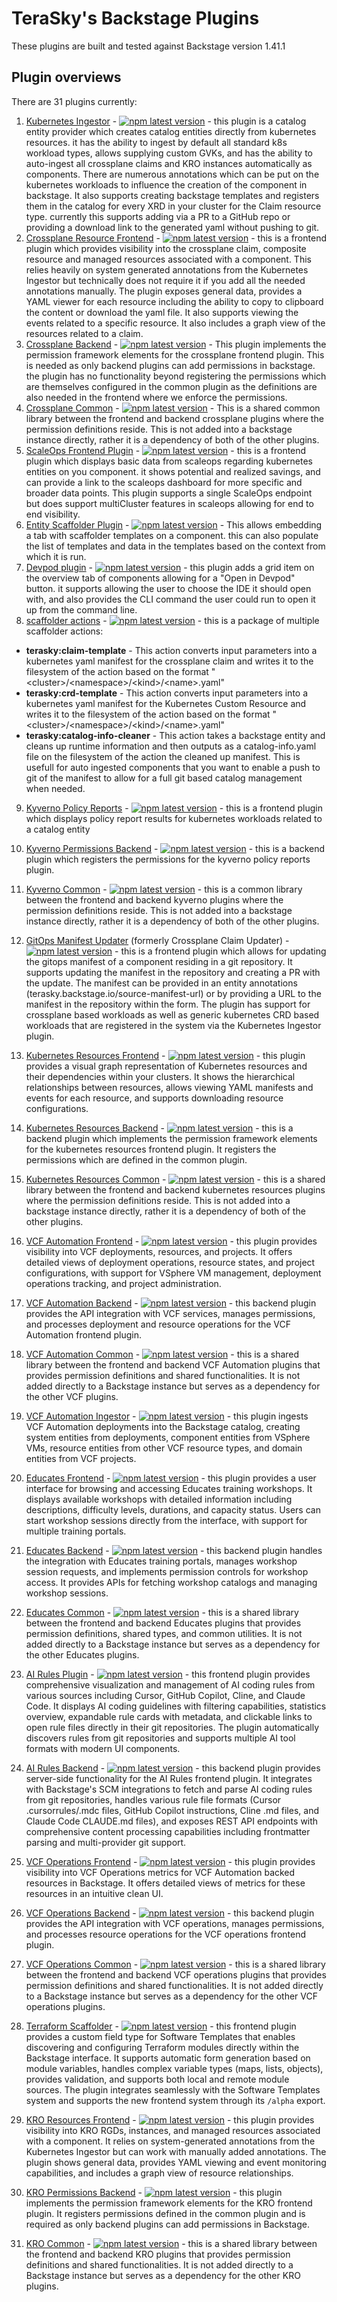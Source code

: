 # TeraSky's Backstage Plugins
These plugins are built and tested against Backstage version 1.41.1

## Plugin overviews
There are 31 plugins currently:
1. [Kubernetes Ingestor](./plugins/kubernetes-ingestor) - [![npm latest version](https://img.shields.io/npm/v/@terasky/backstage-plugin-kubernetes-ingestor/latest.svg)](https://www.npmjs.com/package/@terasky/backstage-plugin-kubernetes-ingestor) - this plugin is a catalog entity provider which creates catalog entities directly from kubernetes resources. it has the ability to ingest by default all standard k8s workload types, allows supplying custom GVKs, and has the ability to auto-ingest all crossplane claims and KRO instances automatically as components. There are numerous annotations which can be put on the kubernetes workloads to influence the creation of the component in backstage. It also supports creating backstage templates and registers them in the catalog for every XRD in your cluster for the Claim resource type. currently this supports adding via a PR to a GitHub repo or providing a download link to the generated yaml without pushing to git.
2. [Crossplane Resource Frontend](./plugins/crossplane-resources) - [![npm latest version](https://img.shields.io/npm/v/@terasky/backstage-plugin-crossplane-resources-frontend/latest.svg)](https://www.npmjs.com/package/@terasky/backstage-plugin-crossplane-resources-frontend) - this is a frontend plugin which provides visibility into the crossplane claim, composite resource and managed resources associated with a component. This relies heavily on system generated annotations from the Kubernetes Ingestor but technically does not require it if you add all the needed annotations manually. The plugin exposes general data, provides a YAML viewer for each resource including the ability to copy to clipboard the content or download the yaml file. It also supports viewing the events related to a specific resource. It also includes a graph view of the resources related to a claim.
3. [Crossplane Backend](./plugins/crossplane-permissions-backend) - [![npm latest version](https://img.shields.io/npm/v/@terasky/backstage-plugin-crossplane-permissions-backend/latest.svg)](https://www.npmjs.com/package/@terasky/backstage-plugin-crossplane-permissions-backend) - This plugin implements the permission framework elements for the crossplane frontend plugin. This is needed as only backend plugins can add permissions in backstage. the plugin has no functionality beyond registering the permissions which are themselves configured in the common plugin as the definitions are also needed in the frontend where we enforce the permissions.
4. [Crossplane Common](./plugins/crossplane-common) - [![npm latest version](https://img.shields.io/npm/v/@terasky/backstage-plugin-crossplane-common/latest.svg)](https://www.npmjs.com/package/@terasky/backstage-plugin-crossplane-common) - This is a shared common library between the frontend and backend crossplane plugins where the permission definitions reside. This is not added into a backstage instance directly, rather it is a dependency of both of the other plugins.
5. [ScaleOps Frontend Plugin](./plugins/scaleops-frontend) - [![npm latest version](https://img.shields.io/npm/v/@terasky/backstage-plugin-scaleops-frontend/latest.svg)](https://www.npmjs.com/package/@terasky/backstage-plugin-scaleops-frontend) - this is a frontend plugin which displays basic data from scaleops regarding kubernetes entities on you component. it shows potential and realized savings, and can provide a link to the scaleops dashboard for more specific and broader data points. This plugin supports a single ScaleOps endpoint but does support multiCluster features in scaleops allowing for end to end visibility.
6. [Entity Scaffolder Plugin](./plugins/entity-scaffolder-content) - [![npm latest version](https://img.shields.io/npm/v/@terasky/backstage-plugin-entity-scaffolder-content/latest.svg)](https://www.npmjs.com/package/@terasky/backstage-plugin-entity-scaffolder-content) - This allows embedding a tab with scaffolder templates on a component. this can also populate the list of templates and data in the templates based on the context from which it is run.
7. [Devpod plugin](./plugins/devpod-plugin) - [![npm latest version](https://img.shields.io/npm/v/@terasky/backstage-plugin-devpod/latest.svg)](https://www.npmjs.com/package/@terasky/backstage-plugin-devpod) - this plugin adds a grid item on the overview tab of components allowing for a "Open in Devpod" button. it supports allowing the user to choose the IDE it should open with, and also provides the CLI command the user could run to open it up from the command line.
8. [scaffolder actions](./plugins/scaffolder-backend-module-terasky-utils) - [![npm latest version](https://img.shields.io/npm/v/@terasky/backstage-plugin-scaffolder-backend-module-terasky-utils/latest.svg)](https://www.npmjs.com/package/@terasky/backstage-plugin-scaffolder-backend-module-terasky-utils) - this is a package of multiple scaffolder actions:
  * **terasky:claim-template** - This action converts input parameters into a kubernetes yaml manifest for the crossplane claim and writes it to the filesystem of the action based on the format "\<cluster\>/\<namespace\>/\<kind\>/\<name\>.yaml"
  * **terasky:crd-template** - This action converts input parameters into a kubernetes yaml manifest for the Kubernetes Custom Resource and writes it to the filesystem of the action based on the format "\<cluster\>/\<namespace\>/\<kind\>/\<name\>.yaml"
  * **terasky:catalog-info-cleaner** - This action takes a backstage entity and cleans up runtime information and then outputs as a catalog-info.yaml file on the filesystem of the action the cleaned up manifest. This is usefull for auto ingested components that you want to enable a push to git of the manifest to allow for a full git based catalog management when needed.
9. [Kyverno Policy Reports](./plugins/kyverno-policy-reports) - [![npm latest version](https://img.shields.io/npm/v/@terasky/backstage-plugin-kyverno-policy-reports/latest.svg)](https://www.npmjs.com/package/@terasky/backstage-plugin-kyverno-policy-reports) - this is a frontend plugin which displays policy report results for kubernetes workloads related to a catalog entity
10. [Kyverno Permissions Backend](./plugins/kyverno-permissions-backend) - [![npm latest version](https://img.shields.io/npm/v/@terasky/backstage-plugin-kyverno-permissions-backend/latest.svg)](https://www.npmjs.com/package/@terasky/backstage-plugin-kyverno-permissions-backend) - this is a backend plugin which registers the permissions for the kyverno policy reports plugin.
11. [Kyverno Common](./plugins/kyverno-common) - [![npm latest version](https://img.shields.io/npm/v/@terasky/backstage-plugin-kyverno-common/latest.svg)](https://www.npmjs.com/package/@terasky/backstage-plugin-kyverno-common) - this is a common library between the frontend and backend kyverno plugins where the permission definitions reside. This is not added into a backstage instance directly, rather it is a dependency of both of the other plugins.
12. [GitOps Manifest Updater](./plugins/gitops-manifest-updater) (formerly Crossplane Claim Updater) - [![npm latest version](https://img.shields.io/npm/v/@terasky/backstage-plugin-gitops-manifest-updater/latest.svg)](https://www.npmjs.com/package/@terasky/backstage-plugin-gitops-manifest-updater) - this is a frontend plugin which allows for updating the gitops manifest of a component residing in a git repository. It supports updating the manifest in the repository and creating a PR with the update. The manifest can be provided in an entity annotations (terasky.backstage.io/source-manifest-url) or by providing a URL to the manifest in the repository within the form. The plugin has support for crossplane based workloads as well as generic kubernetes CRD based workloads that are registered in the system via the Kubernetes Ingestor plugin.
13. [Kubernetes Resources Frontend](./plugins/kubernetes-resources) - [![npm latest version](https://img.shields.io/npm/v/@terasky/backstage-plugin-kubernetes-resources-frontend/latest.svg)](https://www.npmjs.com/package/@terasky/backstage-plugin-kubernetes-resources-frontend) - this plugin provides a visual graph representation of Kubernetes resources and their dependencies within your clusters. It shows the hierarchical relationships between resources, allows viewing YAML manifests and events for each resource, and supports downloading resource configurations.
14. [Kubernetes Resources Backend](./plugins/kubernetes-resources-permissions-backend) - [![npm latest version](https://img.shields.io/npm/v/@terasky/backstage-plugin-kubernetes-resources-permissions-backend/latest.svg)](https://www.npmjs.com/package/@terasky/backstage-plugin-kubernetes-resources-permissions-backend) - this is a backend plugin which implements the permission framework elements for the kubernetes resources frontend plugin. It registers the permissions which are defined in the common plugin.
15. [Kubernetes Resources Common](./plugins/kubernetes-resources-common) - [![npm latest version](https://img.shields.io/npm/v/@terasky/backstage-plugin-kubernetes-resources-common/latest.svg)](https://www.npmjs.com/package/@terasky/backstage-plugin-kubernetes-resources-common) - this is a shared library between the frontend and backend kubernetes resources plugins where the permission definitions reside. This is not added into a backstage instance directly, rather it is a dependency of both of the other plugins.
16. [VCF Automation Frontend](./plugins/vcf-automation) - [![npm latest version](https://img.shields.io/npm/v/@terasky/backstage-plugin-vcf-automation/latest.svg)](https://www.npmjs.com/package/@terasky/backstage-plugin-vcf-automation) - this plugin provides visibility into VCF deployments, resources, and projects. It offers detailed views of deployment operations, resource states, and project configurations, with support for VSphere VM management, deployment operations tracking, and project administration.
17. [VCF Automation Backend](./plugins/vcf-automation-backend) - [![npm latest version](https://img.shields.io/npm/v/@terasky/backstage-plugin-vcf-automation-backend/latest.svg)](https://www.npmjs.com/package/@terasky/backstage-plugin-vcf-automation-backend) - this backend plugin provides the API integration with VCF services, manages permissions, and processes deployment and resource operations for the VCF Automation frontend plugin.
18. [VCF Automation Common](./plugins/vcf-automation-common) - [![npm latest version](https://img.shields.io/npm/v/@terasky/backstage-plugin-vcf-automation-common/latest.svg)](https://www.npmjs.com/package/@terasky/backstage-plugin-vcf-automation-common) - this is a shared library between the frontend and backend VCF Automation plugins that provides permission definitions and shared functionalities. It is not added directly to a Backstage instance but serves as a dependency for the other VCF plugins.
19. [VCF Automation Ingestor](./plugins/vcf-automation-ingestor) - [![npm latest version](https://img.shields.io/npm/v/@terasky/backstage-plugin-vcf-automation-ingestor/latest.svg)](https://www.npmjs.com/package/@terasky/backstage-plugin-vcf-automation-ingestor) - this plugin ingests VCF Automation deployments into the Backstage catalog, creating system entities from deployments, component entities from VSphere VMs, resource entities from other VCF resource types, and domain entities from VCF projects.
20. [Educates Frontend](./plugins/educates) - [![npm latest version](https://img.shields.io/npm/v/@terasky/backstage-plugin-educates/latest.svg)](https://www.npmjs.com/package/@terasky/backstage-plugin-educates) - this plugin provides a user interface for browsing and accessing Educates training workshops. It displays available workshops with detailed information including descriptions, difficulty levels, durations, and capacity status. Users can start workshop sessions directly from the interface, with support for multiple training portals.
21. [Educates Backend](./plugins/educates-backend) - [![npm latest version](https://img.shields.io/npm/v/@terasky/backstage-plugin-educates-backend/latest.svg)](https://www.npmjs.com/package/@terasky/backstage-plugin-educates-backend) - this backend plugin handles the integration with Educates training portals, manages workshop session requests, and implements permission controls for workshop access. It provides APIs for fetching workshop catalogs and managing workshop sessions.
22. [Educates Common](./plugins/educates-common) - [![npm latest version](https://img.shields.io/npm/v/@terasky/backstage-plugin-educates-common/latest.svg)](https://www.npmjs.com/package/@terasky/backstage-plugin-educates-common) - this is a shared library between the frontend and backend Educates plugins that provides permission definitions, shared types, and common utilities. It is not added directly to a Backstage instance but serves as a dependency for the other Educates plugins.
23. [AI Rules Plugin](./plugins/ai-rules-plugin) - [![npm latest version](https://img.shields.io/npm/v/@terasky/backstage-plugin-ai-rules/latest.svg)](https://www.npmjs.com/package/@terasky/backstage-plugin-ai-rules) - this frontend plugin provides comprehensive visualization and management of AI coding rules from various sources including Cursor, GitHub Copilot, Cline, and Claude Code. It displays AI coding guidelines with filtering capabilities, statistics overview, expandable rule cards with metadata, and clickable links to open rule files directly in their git repositories. The plugin automatically discovers rules from git repositories and supports multiple AI tool formats with modern UI components.
24. [AI Rules Backend](./plugins/ai-rules-plugin-backend) - [![npm latest version](https://img.shields.io/npm/v/@terasky/backstage-plugin-ai-rules-backend/latest.svg)](https://www.npmjs.com/package/@terasky/backstage-plugin-ai-rules-backend) - this backend plugin provides server-side functionality for the AI Rules frontend plugin. It integrates with Backstage's SCM integrations to fetch and parse AI coding rules from git repositories, handles various rule file formats (Cursor .cursorrules/.mdc files, GitHub Copilot instructions, Cline .md files, and Claude Code CLAUDE.md files), and exposes REST API endpoints with comprehensive content processing capabilities including frontmatter parsing and multi-provider git support.
25. [VCF Operations Frontend](./plugins/vcf-operations) - [![npm latest version](https://img.shields.io/npm/v/@terasky/backstage-plugin-vcf-operations/latest.svg)](https://www.npmjs.com/package/@terasky/backstage-plugin-vcf-operations) - this plugin provides visibility into VCF Operations metrics for VCF Automation backed resources in Backstage. It offers detailed views of metrics for these resources in an intuitive clean UI.
26. [VCF Operations Backend](./plugins/vcf-operations-backend) - [![npm latest version](https://img.shields.io/npm/v/@terasky/backstage-plugin-vcf-operations-backend/latest.svg)](https://www.npmjs.com/package/@terasky/backstage-plugin-vcf-operations-backend) - this backend plugin provides the API integration with VCF operations, manages permissions, and processes resource operations for the VCF operations frontend plugin.
27. [VCF Operations Common](./plugins/vcf-operations-common) - [![npm latest version](https://img.shields.io/npm/v/@terasky/backstage-plugin-vcf-operations-common/latest.svg)](https://www.npmjs.com/package/@terasky/backstage-plugin-vcf-operations-common) - this is a shared library between the frontend and backend VCF operations plugins that provides permission definitions and shared functionalities. It is not added directly to a Backstage instance but serves as a dependency for the other VCF operations plugins.
28. [Terraform Scaffolder](./plugins/terraform-scaffolder) - [![npm latest version](https://img.shields.io/npm/v/@terasky/backstage-plugin-terraform-scaffolder/latest.svg)](https://www.npmjs.com/package/@terasky/backstage-plugin-terraform-scaffolder) - this frontend plugin provides a custom field type for Software Templates that enables discovering and configuring Terraform modules directly within the Backstage interface. It supports automatic form generation based on module variables, handles complex variable types (maps, lists, objects), provides validation, and supports both local and remote module sources. The plugin integrates seamlessly with the Software Templates system and supports the new frontend system through its `/alpha` export.

29. [KRO Resources Frontend](./plugins/kro-resources) - [![npm latest version](https://img.shields.io/npm/v/@terasky/backstage-plugin-kro-resources-frontend/latest.svg)](https://www.npmjs.com/package/@terasky/backstage-plugin-kro-resources-frontend) - this plugin provides visibility into KRO RGDs, instances, and managed resources associated with a component. It relies on system-generated annotations from the Kubernetes Ingestor but can work with manually added annotations. The plugin shows general data, provides YAML viewing and event monitoring capabilities, and includes a graph view of resource relationships.

30. [KRO Permissions Backend](./plugins/kro-permissions-backend) - [![npm latest version](https://img.shields.io/npm/v/@terasky/backstage-plugin-kro-permissions-backend/latest.svg)](https://www.npmjs.com/package/@terasky/backstage-plugin-kro-permissions-backend) - this plugin implements the permission framework elements for the KRO frontend plugin. It registers permissions defined in the common plugin and is required as only backend plugins can add permissions in Backstage.

31. [KRO Common](./plugins/kro-common) - [![npm latest version](https://img.shields.io/npm/v/@terasky/backstage-plugin-kro-common/latest.svg)](https://www.npmjs.com/package/@terasky/backstage-plugin-kro-common) - this is a shared library between the frontend and backend KRO plugins that provides permission definitions and shared functionalities. It is not added directly to a Backstage instance but serves as a dependency for the other KRO plugins.
